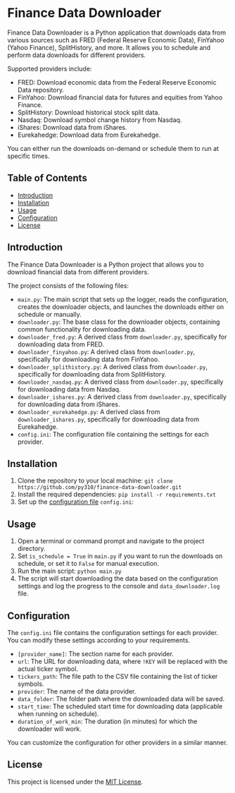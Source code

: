 # Finance Data Downloader

Finance Data Downloader is a Python application that downloads data from various sources such as FRED (Federal Reserve Economic Data), FinYahoo (Yahoo Finance), SplitHistory, and more. It allows you to schedule and perform data downloads for different providers.

Supported providers include:

- FRED: Download economic data from the Federal Reserve Economic Data repository.
- FinYahoo: Download financial data for futures and equities from Yahoo Finance.
- SplitHistory: Download historical stock split data.
- Nasdaq: Download symbol change history from Nasdaq.
- iShares: Download data from iShares.
- Eurekahedge: Download data from Eurekahedge.

You can either run the downloads on-demand or schedule them to run at specific times.

## Table of Contents
- [Introduction](#introduction)
- [Installation](#installation)
- [Usage](#usage)
- [Configuration](#configuration)
- [License](#license)

## Introduction
The Finance Data Downloader is a Python project that allows you to download financial data from different providers.

The project consists of the following files:
- `main.py`: The main script that sets up the logger, reads the configuration, creates the downloader objects, and launches the downloads either on schedule or manually.
- `downloader.py`: The base class for the downloader objects, containing common functionality for downloading data.
- `downloader_fred.py`: A derived class from `downloader.py`, specifically for downloading data from FRED.
- `downloader_finyahoo.py`: A derived class from `downloader.py`, specifically for downloading data from FinYahoo.
- `downloader_splithistory.py`: A derived class from `downloader.py`, specifically for downloading data from SplitHistory.
- `downloader_nasdaq.py`: A derived class from `downloader.py`, specifically for downloading data from Nasdaq.
- `downloader_ishares.py`: A derived class from `downloader.py`, specifically for downloading data from iShares.
- `downloader_eurekahedge.py`: A derived class from `downloader_ishares.py`, specifically for downloading data from Eurekahedge.
- `config.ini`: The configuration file containing the settings for each provider.

## Installation
1. Clone the repository to your local machine: `git clone https://github.com/py310/finance-data-downloader.git`
2. Install the required dependencies: `pip install -r requirements.txt`
3. Set up the [configuration file](#configuration) `config.ini`:

## Usage
1. Open a terminal or command prompt and navigate to the project directory.
2. Set `is_schedule = True` in `main.py` if you want to run the downloads on schedule, or set it to `False` for manual execution.
3. Run the main script: `python main.py`
4. The script will start downloading the data based on the configuration settings and log the progress to the console and `data_downloader.log` file.

## Configuration
The `config.ini` file contains the configuration settings for each provider. You can modify these settings according to your requirements.

- `[provider_name]`: The section name for each provider.
- `url`: The URL for downloading data, where `!KEY` will be replaced with the actual ticker symbol.
- `tickers_path`: The file path to the CSV file containing the list of ticker symbols.
- `provider`: The name of the data provider.
- `data_folder`: The folder path where the downloaded data will be saved.
- `start_time`: The scheduled start time for downloading data (applicable when running on schedule).
- `duration_of_work_min`: The duration (in minutes) for which the downloader will work.

You can customize the configuration for other providers in a similar manner.

## License
This project is licensed under the [MIT License](LICENSE).
